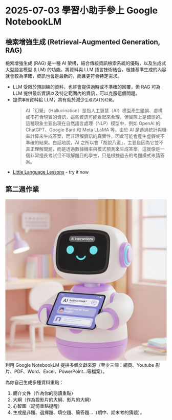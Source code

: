 # 2025-07-03 學習小助手參上 Google NotebookLM

## 檢索增強生成 (Retrieval-Augmented Generation, RAG)

檢索增強生成 (RAG) 是一種 AI 架構，結合傳統資訊檢索系統的優點，以及生成式大型語言模型 (LLM) 的功能。將資料與 LLM 語言技術結合，根據基準生成的內容就會較為準確，資訊也會是最新的，而且更符合特定需求。

- LLM 受限於預訓練的資料，也許會提供過時或不準確的回覆，但 RAG 可為 LLM 提供最新資訊以及特定範圍內的資訊，可以克服這個問題。
- 提供`事實`資料給 LLM，將有助於減少`生成式AI的幻覺`。
  > AI「幻覺」（Hallucination）是指人工智慧（AI）模型產生錯誤、虛構或不符合現實的資訊，這些資訊可能看起來合理，但實際上是錯誤的。這種現象主要出現在自然語言處理（NLP）模型中，例如 OpenAI 的 ChatGPT、Google Bard 和 Meta LLaMA 等。由於 AI 是透過統計與機率計算來生成答案，而非理解資訊的真實性，因此可能會產生虛假或不準確的結果。白話地說，AI 之所以會「胡說八道」，主要是因為它並不真正理解問題，而是透過數據機率與模式預測來生成答案，這就像是一個非常擅長考試但不理解題目的學生，只是根據過去的考題模式來猜答案。

* [Little Language Lessons](https://labs.google/lll/en) - try it now

## 第二週作業

![image](/images/LearningAssistant.png)
利用 Google NotebookLM 提拱多個文獻來源（至少三個：網頁、Youtube 影片、PDF、Word、Excel、PowerPoint...等檔案）。

為你自己生成多種資料重點：

1.  簡介文件（作為你的閱讀重點）
1.  大綱（作為投影片的大綱、影片的大綱）
1.  心智圖（記憶重點提醒）
1.  生成是非題、選擇題、填空題、簡答題...（期中、期末考的猜題）。
